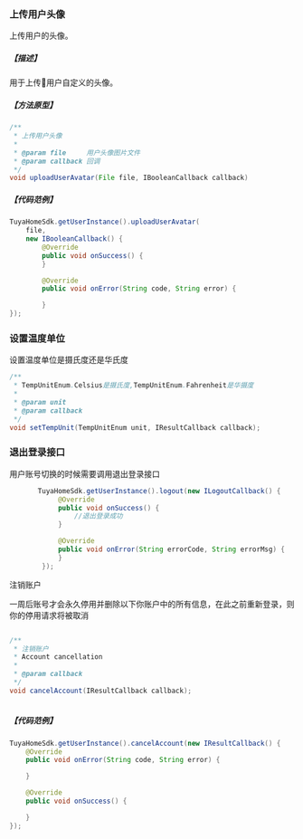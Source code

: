### 上传用户头像
上传用户的头像。
##### 【描述】
用于上传用户自定义的头像。
##### 【方法原型】
```java
/**
 * 上传用户头像
 *
 * @param file     用户头像图片文件
 * @param callback 回调
 */
void uploadUserAvatar(File file, IBooleanCallback callback)
```
##### 【代码范例】
```java
TuyaHomeSdk.getUserInstance().uploadUserAvatar(
    file, 
    new IBooleanCallback() {
        @Override
        public void onSuccess() {
        }

        @Override
        public void onError(String code, String error) {

        }
});
```
###  设置温度单位
设置温度单位是摄氏度还是华氏度

```java
/**
 * TempUnitEnum.Celsius是摄氏度,TempUnitEnum.Fahrenheit是华摄度
 *
 * @param unit
 * @param callback
 */
void setTempUnit(TempUnitEnum unit, IResultCallback callback);

```


### 退出登录接口

用户账号切换的时候需要调用退出登录接口

```java
       TuyaHomeSdk.getUserInstance().logout(new ILogoutCallback() {
            @Override
            public void onSuccess() {
            	//退出登录成功
            }

            @Override
            public void onError(String errorCode, String errorMsg) {
            }
        });

```
注销账户

一周后账号才会永久停用并删除以下你账户中的所有信息，在此之前重新登录，则你的停用请求将被取消

```java

/**
 * 注销账户
 * Account cancellation
 *
 * @param callback
 */
void cancelAccount(IResultCallback callback);
    
```
##### 【代码范例】
```java
TuyaHomeSdk.getUserInstance().cancelAccount(new IResultCallback() {
    @Override
    public void onError(String code, String error) {

    }

    @Override
    public void onSuccess() {

    }
});

```